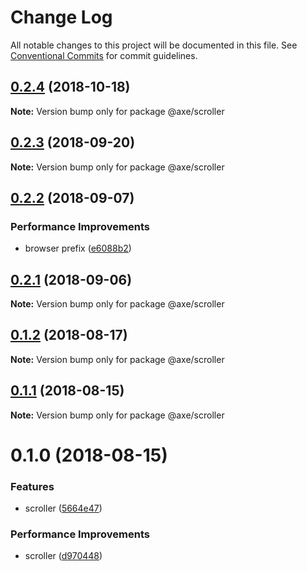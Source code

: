 # Change Log

All notable changes to this project will be documented in this file.
See [Conventional Commits](https://conventionalcommits.org) for commit guidelines.

<a name="0.2.4"></a>
## [0.2.4](https://github.com/ansenhuang/axe/compare/@axe/scroller@0.2.3...@axe/scroller@0.2.4) (2018-10-18)




**Note:** Version bump only for package @axe/scroller

<a name="0.2.3"></a>
## [0.2.3](https://github.com/ansenhuang/axe/compare/@axe/scroller@0.2.2...@axe/scroller@0.2.3) (2018-09-20)




**Note:** Version bump only for package @axe/scroller

<a name="0.2.2"></a>
## [0.2.2](https://github.com/ansenhuang/axe/compare/@axe/scroller@0.2.1...@axe/scroller@0.2.2) (2018-09-07)


### Performance Improvements

* browser prefix ([e6088b2](https://github.com/ansenhuang/axe/commit/e6088b2))




<a name="0.2.1"></a>
## [0.2.1](https://github.com/ansenhuang/axe/compare/@axe/scroller@0.1.2...@axe/scroller@0.2.1) (2018-09-06)




**Note:** Version bump only for package @axe/scroller

<a name="0.1.2"></a>
## [0.1.2](https://github.com/ansenhuang/axe/compare/@axe/scroller@0.1.1...@axe/scroller@0.1.2) (2018-08-17)




**Note:** Version bump only for package @axe/scroller

<a name="0.1.1"></a>
## [0.1.1](https://github.com/ansenhuang/axe/compare/@axe/scroller@0.1.0...@axe/scroller@0.1.1) (2018-08-15)




**Note:** Version bump only for package @axe/scroller

<a name="0.1.0"></a>
# 0.1.0 (2018-08-15)


### Features

* scroller ([5664e47](https://github.com/ansenhuang/axe/commit/5664e47))


### Performance Improvements

* scroller ([d970448](https://github.com/ansenhuang/axe/commit/d970448))
